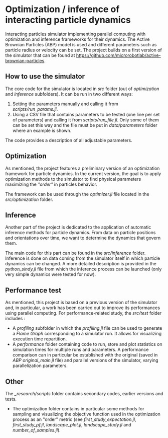 # Optimization / inference of interacting particle dynamics 

Interacting particles simulator implementing parallel computing with optimization and inference frameworks for their dynamics. The Active Brownian Particles (ABP) model is used and different parameters such as particle radius or velocity can be set. The project builds on a first version of the simulator that can be found at https://github.com/microrobotlab/active-brownian-particles.


## How to use the simulator

The core code for the simulator is located in *src* folder (out of *optimization* and *inference* subfolders). It can be run in two different ways:

 1. Setting the parameters manually and calling it from *scripts/run_params.jl*.
 2. Using a CSV file that contains parameters to be tested (one line per set of parameters) and calling it from *scripts/run_file.jl*. Only some of them can be set this way and the file must be put in *data/parameters* folder where an example is shown.

The code provides a description of all adjustable parameters.


## Optimization 

As mentioned, the project features a preliminary version of an optimization framework for particle dynamics. In the current version, the goal is to apply optimization methods to the simulator to find physical parameters maximizing the *"order"* in particles behavior.

The framework can be used through the *optimizer.jl* file located in the *src/optimization* folder.


## Inference

Another part of the project is dedicated to the application of automatic inference methods for particle dynamics. From data on particle positions and orientations over time, we want to determine the dynamics that govern them.

The main code for this part can be found in the *src/inference* folder. Inference is done on data coming from the simulator itself in which particle dynamics can be changed.  A more detailed description is provided in the *python_sindy.jl* file from which the inference process can be launched (only very simple dynamics were tested for now).


## Performance test 

As mentioned, this project is based on a previous version of the simulator and, in particular, a work has been carried out to improve its performances using parallel computing. For performance-related study, the *src/test* folder includes :

 - A *profiling* subfolder in which the *profiling.jl* file can be used to generate a *Flame Graph* corresponding to a simulator run. It allows for visualizing execution time repartition.
 - A *performance* folder containing code to run, store and plot statistics on simulation times for multiple runs and parameters. A performance comparison can in particular be established with the original (saved in *ABP original_main.jl* file) and parallel versions of the simulator, varying parallelization parameters. 


## Other

The *_research/scripts* folder contains secondary codes, earlier versions and tests. 

 - The optimization folder contains in particular some methods for sampling and visualizing the objective function used in the optimization process as an "order" metric (see *first_study_expectation.jl*, *first_study_pf.jl*, *landscape_plot.jl*, *landscape_study.jl* and *number_of_samples.jl*).

